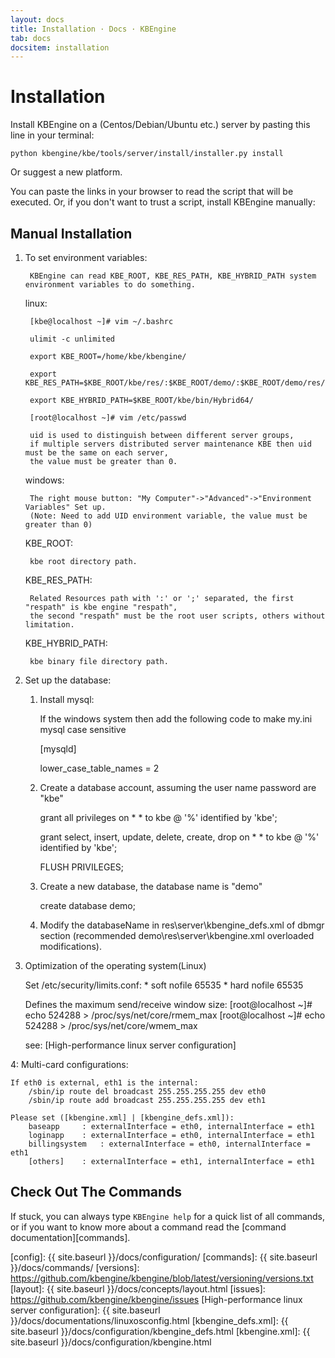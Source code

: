 ```yaml
---
layout: docs
title: Installation · Docs · KBEngine
tab: docs
docsitem: installation
---
```


Installation
============

Install KBEngine on a (Centos/Debian/Ubuntu etc.) server by pasting this line in your terminal:

	python kbengine/kbe/tools/server/install/installer.py install

Or suggest a new platform.

You can paste the links in your browser to read the script that will be executed. Or, 
if you don't want to trust a script, install KBEngine manually:

Manual Installation
-------------------

1. To set environment variables:

        KBEngine can read KBE_ROOT, KBE_RES_PATH, KBE_HYBRID_PATH system environment variables to do something.

	linux:

		[kbe@localhost ~]# vim ~/.bashrc

		ulimit -c unlimited

		export KBE_ROOT=/home/kbe/kbengine/

		export KBE_RES_PATH=$KBE_ROOT/kbe/res/:$KBE_ROOT/demo/:$KBE_ROOT/demo/res/

		export KBE_HYBRID_PATH=$KBE_ROOT/kbe/bin/Hybrid64/

		[root@localhost ~]# vim /etc/passwd
		
		uid is used to distinguish between different server groups, 
		if multiple servers distributed server maintenance KBE then uid must be the same on each server, 
		the value must be greater than 0.

	windows:

		The right mouse button: "My Computer"->"Advanced"->"Environment Variables" Set up.
		(Note: Need to add UID environment variable, the value must be greater than 0)

	KBE_ROOT:

		kbe root directory path.


	KBE_RES_PATH:

		Related Resources path with ':' or ';' separated, the first "respath" is kbe engine "respath", 
		the second "respath" must be the root user scripts, others without limitation.


	KBE_HYBRID_PATH:

		kbe binary file directory path.


2. Set up the database:

	1. Install mysql:

		If the windows system then add the following code to make my.ini mysql case sensitive


		[mysqld]

		lower_case_table_names = 2



	2. Create a database account, assuming the user name password are "kbe"

		grant all privileges on * * to kbe @ '%' identified by 'kbe';

		grant select, insert, update, delete, create, drop on * * to kbe @ '%' identified by 'kbe';

		FLUSH PRIVILEGES;



	3. Create a new database, the database name is "demo"

		create database demo;



	4. Modify the databaseName in res\server\kbengine_defs.xml of dbmgr section (recommended demo\res\server\kbengine.xml overloaded modifications).


3. Optimization of the operating system(Linux)

	Set /etc/security/limits.conf:
		* soft nofile 65535
		* hard nofile 65535

	Defines the maximum send/receive window size:
		[root@localhost ~]# echo 524288 > /proc/sys/net/core/rmem_max
		[root@localhost ~]# echo 524288 > /proc/sys/net/core/wmem_max

	see: [High-performance linux server configuration]


4: Multi-card configurations:

	If eth0 is external, eth1 is the internal:
		/sbin/ip route del broadcast 255.255.255.255 dev eth0
		/sbin/ip route add broadcast 255.255.255.255 dev eth1

	Please set ([kbengine.xml] | [kbengine_defs.xml]):
		baseapp 	: externalInterface = eth0, internalInterface = eth1
		loginapp	: externalInterface = eth0, internalInterface = eth1
		billingsystem 	: externalInterface = eth0, internalInterface = eth1
		[others]	: externalInterface = eth1, internalInterface = eth1



Check Out The Commands
----------------------

If stuck, you can always type `KBEngine help` for a quick list of all commands, or if you want to know more about a command read the [command documentation][commands].

[config]: {{ site.baseurl }}/docs/configuration/
[commands]: {{ site.baseurl }}/docs/commands/
[versions]: https://github.com/kbengine/kbengine/blob/latest/versioning/versions.txt
[layout]: {{ site.baseurl }}/docs/concepts/layout.html
[issues]: https://github.com/kbengine/kbengine/issues
[High-performance linux server configuration]: {{ site.baseurl }}/docs/documentations/linuxosconfig.html
[kbengine_defs.xml]: {{ site.baseurl }}/docs/configuration/kbengine_defs.html
[kbengine.xml]: {{ site.baseurl }}/docs/configuration/kbengine.html
